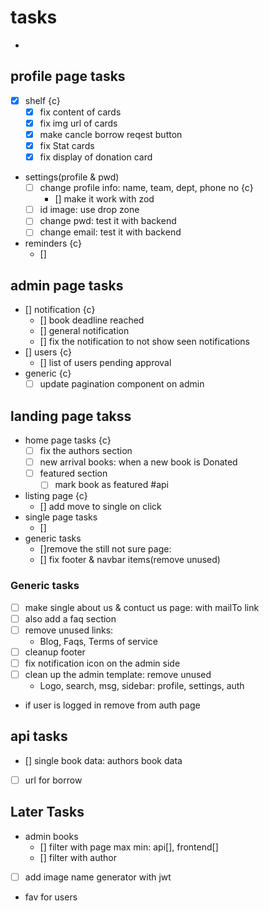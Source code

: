 
# tasks

-

## profile page tasks

- [x] shelf {c}
  - [x] fix content of cards
  - [x] fix img url of cards
  - [x] make cancle borrow reqest button
  - [x] fix Stat cards
  - [x] fix display of donation card

- settings(profile & pwd)
  - [ ] change profile info: name, team, dept, phone no {c}
    - [] make it work with zod
  - [ ] id image: use drop zone
  - [ ] change pwd: test it with backend
  - [ ] change email: test it with backend
- reminders {c}
  - []

## admin page tasks

- [] notification {c}
  - [] book deadline reached
  - [] general notification
  - [] fix the notification to not show seen notifications
- [] users {c}
  - [] list of users pending approval
- generic {c}
  - [ ] update pagination component on admin

## landing page takss

- home page tasks {c}
  - [ ] fix the authors section
  - [ ] new arrival books: when a new book is Donated
  - [ ] featured section
    - [ ] mark book as featured #api

- listing page {c}
  - [] add move to single on click
- single page tasks
  - []
- generic tasks
  - []remove the still not sure page:
  - [] fix footer & navbar items(remove unused)
  
### Generic tasks

- [ ] make single about us & contuct us page: with mailTo link
- [ ] also add a faq section
- [ ] remove unused links:
  - Blog, Faqs, Terms of service
- [ ] cleanup footer
- [ ] fix notification icon on the admin side
- [ ] clean up the admin template: remove unused
  - Logo, search, msg, sidebar: profile, settings, auth
- if user is logged in remove from auth page

## api tasks

- [] single book data: authors book data
- [ ] url for borrow

## Later Tasks

- admin books
  - [] filter with page max min: api[], frontend[]
  - [] filter with author
- [ ] add image name generator with jwt
- fav for users

